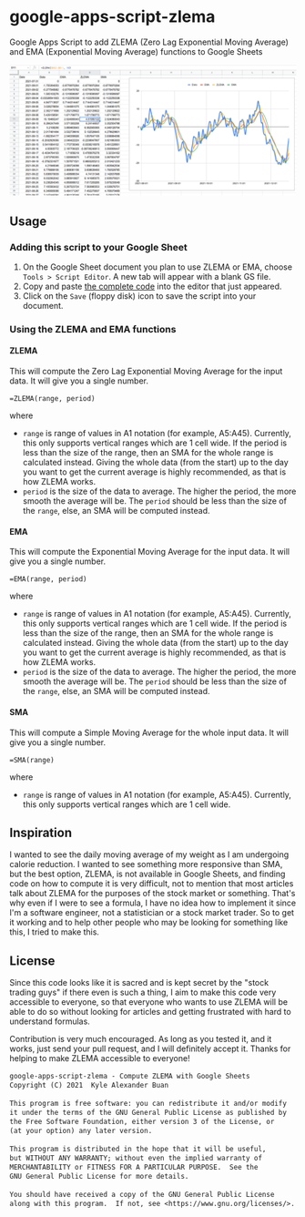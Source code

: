 # google-apps-script-zlema

Google Apps Script to add ZLEMA (Zero Lag Exponential Moving Average) and EMA (Exponential Moving Average) functions to Google Sheets

![Screenshot of google-apps-script-zlema working on Google Sheets](doc/screenshot.png "Screenshot of google-apps-script-zlema working on Google Sheets")

## Usage

### Adding this script to your Google Sheet

1. On the Google Sheet document you plan to use ZLEMA or EMA, choose `Tools > Script Editor`. A new tab will appear with a blank GS file.
2. Copy and paste [the complete code](src/ZLEMA.gs) into the editor that just appeared.
3. Click on the `Save` (floppy disk) icon to save the script into your document.

### Using the ZLEMA and EMA functions

#### ZLEMA

This will compute the Zero Lag Exponential Moving Average for the input data. It will give you a single number.

```
=ZLEMA(range, period)
```

where

* `range` is range of values in A1 notation (for example, A5:A45). Currently, this only supports vertical ranges which are 1 cell wide. If the period is less than the size of the range, then an SMA for the whole range is calculated instead. Giving the whole data (from the start) up to the day you want to get the current average is highly recommended, as that is how ZLEMA works.
* `period` is the size of the data to average. The higher the period, the more smooth the average will be. The `period` should be less than the size of the `range`, else, an SMA will be computed instead.

#### EMA

This will compute the Exponential Moving Average for the input data. It will give you a single number.

```
=EMA(range, period)
```

where

* `range` is range of values in A1 notation (for example, A5:A45). Currently, this only supports vertical ranges which are 1 cell wide. If the period is less than the size of the range, then an SMA for the whole range is calculated instead. Giving the whole data (from the start) up to the day you want to get the current average is highly recommended, as that is how ZLEMA works.
* `period` is the size of the data to average. The higher the period, the more smooth the average will be. The `period` should be less than the size of the `range`, else, an SMA will be computed instead.

#### SMA

This will compute a Simple Moving Average for the whole input data. It will give you a single number.

```
=SMA(range)
```

where

* `range` is range of values in A1 notation (for example, A5:A45). Currently, this only supports vertical ranges which are 1 cell wide.

## Inspiration

I wanted to see the daily moving average of my weight as I am undergoing calorie reduction. I wanted to see something more responsive than SMA, but the best option, ZLEMA, is not available in Google Sheets, and finding code on how to compute it is very difficult, not to mention that most articles talk about ZLEMA for the purposes of the stock market or something. That's why even if I were to see a formula, I have no idea how to implement it since I'm a software engineer, not a statistician or a stock market trader. So to get it working and to help other people who may be looking for something like this, I tried to make this.

## License

Since this code looks like it is sacred and is kept secret by the "stock trading guys" if there even is such a thing, I aim to make this code very accessible to everyone, so that everyone who wants to use ZLEMA will be able to do so without looking for articles and getting frustrated with hard to understand formulas.

Contribution is very much encouraged. As long as you tested it, and it works, just send your pull request, and I will definitely accept it. Thanks for helping to make ZLEMA accessible to everyone!

```
google-apps-script-zlema - Compute ZLEMA with Google Sheets
Copyright (C) 2021  Kyle Alexander Buan

This program is free software: you can redistribute it and/or modify
it under the terms of the GNU General Public License as published by
the Free Software Foundation, either version 3 of the License, or
(at your option) any later version.

This program is distributed in the hope that it will be useful,
but WITHOUT ANY WARRANTY; without even the implied warranty of
MERCHANTABILITY or FITNESS FOR A PARTICULAR PURPOSE.  See the
GNU General Public License for more details.

You should have received a copy of the GNU General Public License
along with this program.  If not, see <https://www.gnu.org/licenses/>.
```